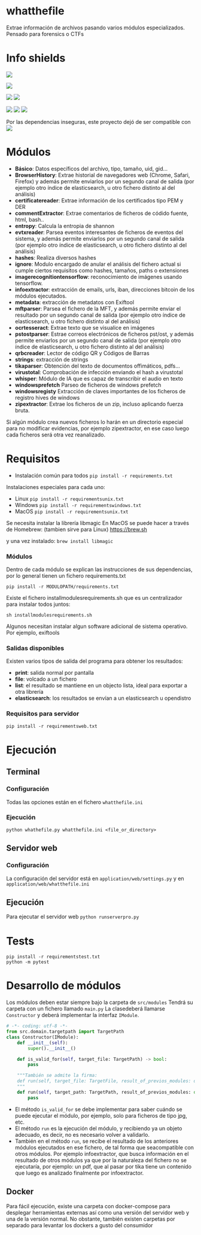 # whatthefile

Extrae información de archivos pasando varios módulos especializados.
Pensado para forensics o CTFs

# Info shields

![](https://img.shields.io/github/issues-raw/borjapintos/whatthefile)

![](https://img.shields.io/github/last-commit/borjapintos/whatthefile)

![](https://img.shields.io/github/workflow/status/borjapintos/whatthefile/Master%20Workflow)
![](https://img.shields.io/github/workflow/status/borjapintos/whatthefile/Docker%20Build%20Workflow)


![](https://img.shields.io/badge/python-3.8-blue)
![](https://img.shields.io/badge/python-3.9-blue)
![](https://img.shields.io/badge/python-3.10-blue)

Por las dependencias inseguras, este proyecto dejó de ser compatible con ![](https://img.shields.io/badge/python-3.7-red)

# Módulos
- **Básico**: Datos específicos del archivo, tipo, tamaño, uid, gid...
- **BrowserHistory**: Extrae historial de navegadores web (Chrome, Safari, Firefox) y además permite enviarlos por un segundo canal de salida (por ejemplo otro índice de elasticsearch, u otro fichero distinto al del análisis) 
- **certificatereader**: Extrae información de los certificados tipo PEM y DER
- **commentExtractor**: Extrae comentarios de ficheros de códido fuente, html, bash..
- **entropy**: Calcula la entropia de shannon
- **evtxreader**: Parsea eventos interesantes de ficheros de eventos del sistema, y además permite enviarlos por un segundo canal de salida (por ejemplo otro índice de elasticsearch, u otro fichero distinto al del análisis) 
- **hashes**: Realiza diversos hashes
- **ignore**: Modulo encargado de anular el análisis del fichero actual si cumple ciertos requisitos como hashes, tamaños, paths o extensiones
- **imagerecognitiontensorflow**: reconocimiento de imágenes usando tensorflow.
- **infoextractor**: extracción de emails, urls, iban, direcciones bitcoin de los módulos ejecutados.
- **metadata**: extracción de metadatos con Exiftool
- **mftparser**: Parsea el fichero de la MFT, y además permite enviar el resultado por un segundo canal de salida (por ejemplo otro índice de elasticsearch, u otro fichero distinto al del análisis) 
- **ocrtesseract**: Extrae texto que se visualice en imágenes
- **pstostparser**: Estrae correos electrónicos de ficheros pst/ost, y además permite enviarlos por un segundo canal de salida (por ejemplo otro índice de elasticsearch, u otro fichero distinto al del análisis) 
- **qrbcreader**: Lector de código QR y Códigos de Barras
- **strings**: extracción de strings
- **tikaparser**: Obtención del texto de documentos offimáticos, pdfs...
- **virustotal**: Comprobación de infección enviando el hash a virustotal
- **whisper**: Módulo de IA que es capaz de transcribir el audio en texto
- **windowsprefetch** Parseo de ficheros de windows prefetch
- **windowsregisty** Extracción de claves importantes de los ficheros de registro hives de windows  
- **zipextractor**: Extrae los ficheros de un zip, incluso aplicando fuerza bruta.

Si algún módulo crea nuevos ficheros lo harán en un directorio especial para no modificar evidencias, por ejemplo zipextractor, en ese caso luego cada ficheros será otra vez reanalizado.


# Requisitos

- Instalación común para todos
`pip install -r requirements.txt`


Instalaciones especiales para cada uno:
- Linux
`pip install -r requirementsunix.txt`
- Windows
`pip install -r requirementswindows.txt`
- MacOS
`pip install -r requirementsunix.txt`

Se necesita instalar la librería libmagic
En MacOS se puede hacer a través de Homebrew: (tambien sirve para Linux)
https://brew.sh

y una vez instalado:
`brew install libmagic`

### Módulos
Dentro de cada módulo se explican las instrucciones de sus dependencias, por lo general tienen un fichero requirements.txt

`pip install -r MODULOPATH/requirements.txt`

Existe el fichero installmodulesrequirements.sh que es un centralizador para instalar todos juntos:

`sh installmodulesrequirements.sh`

Algunos necesitan instalar algun software adicional de sistema operativo. Por ejemplo, exiftools

### Salidas disponibles

Existen varios tipos de salida del programa para obtener los resultados:

- **print**: salida normal por pantalla
- **file**: volcado a un fichero
- **list**: el resultado se mantiene en un objecto lista, ideal para exportar a otra librería
- **elasticsearch**: los resultados se envían a un elasticsearch u opendistro

### Requisitos para servidor

`pip install -r requirementsweb.txt`

# Ejecución

## Terminal
### Configuración

Todas las opciones están en el fichero `whatthefile.ini`

### Ejecución
`python whathefile.py whatthefile.ini <file_or_directory>`

## Servidor web

### Configuración
La configuración del servidor está en `application/web/settings.py` y en 
`application/web/whatthefile.ini`

## Ejecución
Para ejecutar el servidor web
`python runserverpro.py`

# Tests

```
pip install -r requirementstest.txt
python -m pytest
```

# Desarrollo de módulos

Los módulos deben estar siempre bajo la carpeta de `src/modules`
Tendrá su carpeta con un fichero llamado `main.py`
La clasedeberá llamarse `Constructor` y deberá implementar la interfaz `IModule`.

```python
# -*- coding: utf-8 -*-
from src.domain.targetpath import TargetPath
class Constructor(IModule):
    def __init__(self):
        super().__init__()

    def is_valid_for(self, target_file: TargetPath) -> bool:
        pass

    """También se admite la firma: 
    def run(self, target_file: TargetFile, result_of_previos_modules: dict) -> dict:
    """
    def run(self, target_path: TargetPath, result_of_previos_modules: dict) -> dict:
        pass
```

- El método `is_valid_for` se debe implementar para saber cuándo se puede ejecutar el módulo, por ejemplo, solo para ficheros de tipo jpg, etc.
- El método `run` es la ejecución del módulo, y recibiendo ya un objeto adecuado, es decir, no es necesario volver a validarlo.
- También en el método `run`, se recibe el resultado de los anteriores módulos ejecutados en ese fichero, de tal forma que seacompatible con otros módulos. Por ejemplo infoextractor, que busca información en el resultado de otros módulos ya que por la naturaleza del fichero no se ejecutaría, por ejemplo: un pdf, que al pasar por tika tiene un contenido que luego es analizado finalmente por infoextractor.


## Docker
Para fácil ejecución, existe una carpeta con docker-compose para desplegar herramientas externas así como una versión del servidor web y una de la versión normal.
No obstante, también existen carpetas por separado para levantar los dockers a gusto del consumidor
